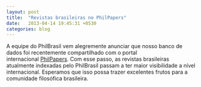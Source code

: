 ```yaml
---
layout: post
title:  "Revistas brasileiras no PhilPapers"
date:   2013-04-14 19:45:31 +0530
categories: blog
---
```

A equipe do PhilBrasil vem alegremente anunciar que nosso banco de dados foi recentemente compartilhado com o portal internacional <a title="PhilPapers" href="http://philpapers.org">PhilPapers</a>. Com esse passo, as revistas brasileiras atualmente indexadas pelo PhilBrasil passam a ter maior visibilidade a nível internacional. Esperamos que isso possa trazer excelentes frutos para a comunidade filosófica brasileira.